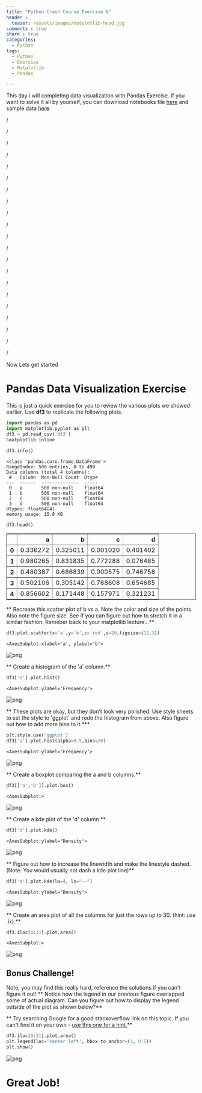 ```yaml
---
title: "Python Crash Course Exercise 6"
header :
  teaser: /assets/images/matplotlib-head.jpg
comments : true
share : true
categories:
  - Python
tags:
  - Python
  - Exercise
  - Matplotlib
  - Pandas 

---
```


This day i will completing data visualization with Pandas Exercise. If you want to solve it all by yourself, you can download notebooks file [here](https://drive.google.com/file/d/1C49lGuzr32JxnsSBQUihlesHekJt04vm/view?usp=sharing) and sample data [here](https://drive.google.com/file/d/1Mv0KmDBzzSA7xhxUL8kmBkF9wO12eJeZ/view?usp=sharing)

/

/

/

/

/

/

/

/

/

/

/

/

/

/

/

/

/

/

/

/

/

Now Lets get started

# Pandas Data Visualization Exercise

This is just a quick exercise for you to review the various plots we showed earlier. Use **df3** to replicate the following plots. 


```python
import pandas as pd
import matplotlib.pyplot as plt
df3 = pd.read_csv('df3')
%matplotlib inline
```


```python
df3.info()
```

    <class 'pandas.core.frame.DataFrame'>
    RangeIndex: 500 entries, 0 to 499
    Data columns (total 4 columns):
     #   Column  Non-Null Count  Dtype  
    ---  ------  --------------  -----  
     0   a       500 non-null    float64
     1   b       500 non-null    float64
     2   c       500 non-null    float64
     3   d       500 non-null    float64
    dtypes: float64(4)
    memory usage: 15.8 KB



```python
df3.head()
```

<table border="1" class="dataframe">
  <thead>
    <tr style="text-align: right;">
      <th></th>
      <th>a</th>
      <th>b</th>
      <th>c</th>
      <th>d</th>
    </tr>
  </thead>
  <tbody>
    <tr>
      <th>0</th>
      <td>0.336272</td>
      <td>0.325011</td>
      <td>0.001020</td>
      <td>0.401402</td>
    </tr>
    <tr>
      <th>1</th>
      <td>0.980265</td>
      <td>0.831835</td>
      <td>0.772288</td>
      <td>0.076485</td>
    </tr>
    <tr>
      <th>2</th>
      <td>0.480387</td>
      <td>0.686839</td>
      <td>0.000575</td>
      <td>0.746758</td>
    </tr>
    <tr>
      <th>3</th>
      <td>0.502106</td>
      <td>0.305142</td>
      <td>0.768608</td>
      <td>0.654685</td>
    </tr>
    <tr>
      <th>4</th>
      <td>0.856602</td>
      <td>0.171448</td>
      <td>0.157971</td>
      <td>0.321231</td>
    </tr>
  </tbody>
</table>



** Recreate this scatter plot of b vs a. Note the color and size of the points. Also note the figure size. See if you can figure out how to stretch it in a similar fashion. Remeber back to your matplotlib lecture...**


```python
df3.plot.scatter(x='a',y='b',c='red',s=20,figsize=(12,3))
```


    <AxesSubplot:xlabel='a', ylabel='b'>




![png](https://i.ibb.co/T0CTSRv/output-5-1.png)


** Create a histogram of the 'a' column.**


```python
df3['a'].plot.hist()
```


    <AxesSubplot:ylabel='Frequency'>




![png](https://i.ibb.co/nsCpcHV/output-7-1.png)


** These plots are okay, but they don't look very polished. Use style sheets to set the style to 'ggplot' and redo the histogram from above. Also figure out how to add more bins to it.***


```python
plt.style.use('ggplot')
df3['a'].plot.hist(alpha=0.5,bins=20)
```


    <AxesSubplot:ylabel='Frequency'>




![png](https://i.ibb.co/6X9m6w4/output-9-1.png)


** Create a boxplot comparing the a and b columns.**


```python
df3[['a','b']].plot.box()
```


    <AxesSubplot:>




![png](https://i.ibb.co/tw6TNhz/output-11-1.png)


** Create a kde plot of the 'd' column **


```python
df3['d'].plot.kde()
```


    <AxesSubplot:ylabel='Density'>




![png](https://i.ibb.co/yPRqB6K/output-13-1.png)


** Figure out how to increase the linewidth and make the linestyle dashed. (Note: You would usually not dash a kde plot line)**


```python
df3['d'].plot.kde(lw=4, ls="--")
```


    <AxesSubplot:ylabel='Density'>




![png](https://i.ibb.co/8g9CwM1/output-15-1.png)


** Create an area plot of all the columns for just the rows up to 30. (hint: use .ix).**


```python
df3.iloc[0:31].plot.area()
```


    <AxesSubplot:>




![png](https://i.ibb.co/KKM6YRM/output-17-1.png)


## Bonus Challenge!

Note, you may find this really hard, reference the solutions if you can't figure it out!
** Notice how the legend in our previous figure overlapped some of actual diagram. Can you figure out how to display the legend outside of the plot as shown below?**

** Try searching Google for a good stackoverflow link on this topic. If you can't find it on your own - [use this one for a hint.](http://stackoverflow.com/questions/23556153/how-to-put-legend-outside-the-plot-with-pandas)**


```python
df3.iloc[0:31].plot.area()
plt.legend(loc='center left', bbox_to_anchor=(1, 0.5))
plt.show()
```


![png](https://i.ibb.co/D96BxSg/output-19-0.png)

# Great Job!